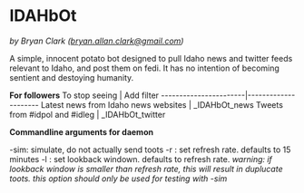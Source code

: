 # IDAHbOt
*by Bryan Clark (bryan.allan.clark@gmail.com)*

A simple, innocent potato bot designed to pull Idaho news and twitter feeds relevant to Idaho, and post them on fedi.
It has no intention of becoming sentient and destoying humanity.

**For followers**
To stop seeing         |  Add filter
-----------------------|---------------------
Latest news from Idaho news websites | \_IDAHbOt\_news 
Tweets from #idpol and #idleg | \_IDAHbOt\_twitter
                       
**Commandline arguments for daemon**

-sim:	          simulate, do not actually send toots
-r <minutes>:     set refresh rate. defaults to 15 minutes
-l <minutes>:     set lookback windown. defaults to refresh rate. *warning: if lookback window is smaller than refresh rate, this will result in duplucate toots. this option should only be used for testing with -sim*
